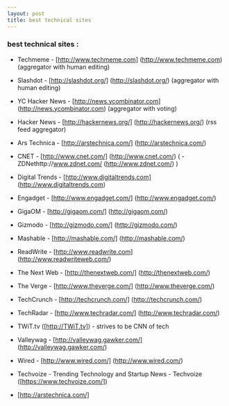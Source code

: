 ```yaml
---
layout: post
title: best technical sites
---
```



### best technical sites :


* Techmeme - [http://www.techmeme.com] (http://www.techmeme.com) (aggregator with human editing)
* Slashdot - [http://slashdot.org/] (http://slashdot.org/) (aggregator with human editing)
* YC Hacker News - [http://news.ycombinator.com] (http://news.ycombinator.com) (aggregator with voting)
* Hacker News - [http://hackernews.org/] (http://hackernews.org/) (rss feed aggregator)

* Ars Technica - [http://arstechnica.com/] (http://arstechnica.com/)
* CNET - [http://www.cnet.com/] (http://www.cnet.com/) ( -ZDNethttp://www.zdnet.com/ (http://www.zdnet.com/) )
* Digital Trends - [http://www.digitaltrends.com] (http://www.digitaltrends.com)
* Engadget - [http://www.engadget.com/] (http://www.engadget.com/)
* GigaOM - [http://gigaom.com/] (http://gigaom.com/)
* Gizmodo - [http://gizmodo.com/] (http://gizmodo.com/)
* Mashable - [http://mashable.com/] (http://mashable.com/)
* ReadWrite - [http://www.readwrite.com] (http://www.readwriteweb.com/)
* The Next Web - [http://thenextweb.com/] (http://thenextweb.com/)
* The Verge - [http://www.theverge.com/] (http://www.theverge.com/)
* TechCrunch - [http://techcrunch.com/] (http://techcrunch.com/)
* TechRadar - [http://www.techradar.com/] (http://www.techradar.com/)
* TWiT.tv ([http://TWiT.tv]) - strives to be CNN of tech
* Valleywag - [http://valleywag.gawker.com/] (http://valleywag.gawker.com/)
* Wired - [http://www.wired.com/] (http://www.wired.com/)
* Techvoize - Trending Technology and Startup News - Techvoize ([https://www.techvoize.com/])
* [http://arstechnica.com/]
